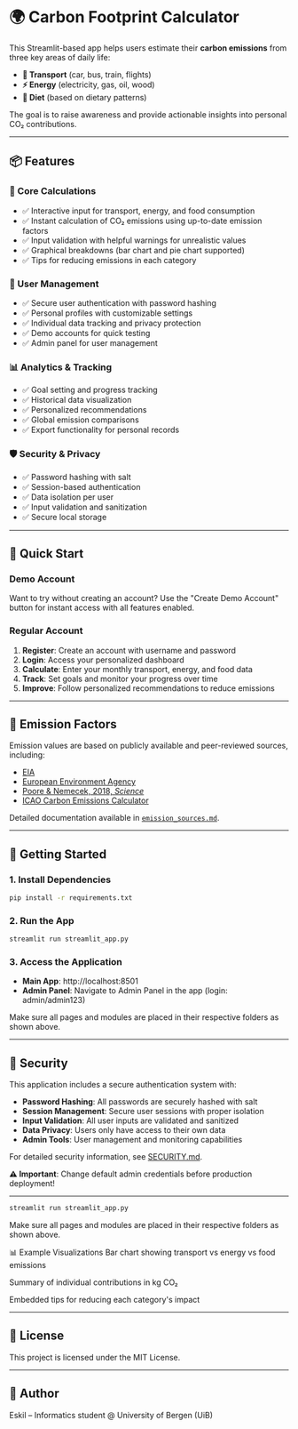 # 🌍 Carbon Footprint Calculator

This Streamlit-based app helps users estimate their **carbon emissions** from three key areas of daily life:

- **🚗 Transport** (car, bus, train, flights)
- **⚡ Energy** (electricity, gas, oil, wood)
- **🥗 Diet** (based on dietary patterns)

The goal is to raise awareness and provide actionable insights into personal CO₂ contributions.

---

## 📦 Features

### 🧮 Core Calculations
- ✅ Interactive input for transport, energy, and food consumption
- ✅ Instant calculation of CO₂ emissions using up-to-date emission factors
- ✅ Input validation with helpful warnings for unrealistic values
- ✅ Graphical breakdowns (bar chart and pie chart supported)
- ✅ Tips for reducing emissions in each category

### 🔐 User Management
- ✅ Secure user authentication with password hashing
- ✅ Personal profiles with customizable settings
- ✅ Individual data tracking and privacy protection
- ✅ Demo accounts for quick testing
- ✅ Admin panel for user management

### 📊 Analytics & Tracking
- ✅ Goal setting and progress tracking
- ✅ Historical data visualization
- ✅ Personalized recommendations
- ✅ Global emission comparisons
- ✅ Export functionality for personal records

### 🛡️ Security & Privacy
- ✅ Password hashing with salt
- ✅ Session-based authentication
- ✅ Data isolation per user
- ✅ Input validation and sanitization
- ✅ Secure local storage

---

## 🚀 Quick Start

### Demo Account
Want to try without creating an account? Use the "Create Demo Account" button for instant access with all features enabled.

### Regular Account
1. **Register**: Create an account with username and password
2. **Login**: Access your personalized dashboard
3. **Calculate**: Enter your monthly transport, energy, and food data
4. **Track**: Set goals and monitor your progress over time
5. **Improve**: Follow personalized recommendations to reduce emissions

---

## 🧮 Emission Factors

Emission values are based on publicly available and peer-reviewed sources, including:

- [EIA](https://www.eia.gov/environment/emissions/co2_vol_mass.php)
- [European Environment Agency](https://www.eea.europa.eu/)
- [Poore & Nemecek, 2018, *Science*](https://science.sciencemag.org/content/360/6392/987)
- [ICAO Carbon Emissions Calculator](https://www.icao.int)

Detailed documentation available in [`emission_sources.md`](./emission_sources.md).

---

## 🚀 Getting Started

### 1. Install Dependencies

```bash
pip install -r requirements.txt
```

### 2. Run the App

```bash
streamlit run streamlit_app.py
```

### 3. Access the Application

- **Main App**: http://localhost:8501
- **Admin Panel**: Navigate to Admin Panel in the app (login: admin/admin123)

Make sure all pages and modules are placed in their respective folders as shown above.

---

## 🔐 Security

This application includes a secure authentication system with:

- **Password Hashing**: All passwords are securely hashed with salt
- **Session Management**: Secure user sessions with proper isolation
- **Input Validation**: All user inputs are validated and sanitized
- **Data Privacy**: Users only have access to their own data
- **Admin Tools**: User management and monitoring capabilities

For detailed security information, see [SECURITY.md](./SECURITY.md).

**⚠️ Important**: Change default admin credentials before production deployment!

---

```bash
streamlit run streamlit_app.py
```
Make sure all pages and modules are placed in their respective folders as shown above.

📊 Example Visualizations
Bar chart showing transport vs energy vs food emissions

Summary of individual contributions in kg CO₂

Embedded tips for reducing each category's impact

---

## 📃 License
This project is licensed under the MIT License.

---

## 👤 Author

Eskil – Informatics student @ University of Bergen (UiB)
